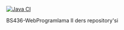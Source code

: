 [![Java CI](https://github.com/omursahin/BS436_WebProgramlama/actions/workflows/build.yml/badge.svg)](https://github.com/omursahin/BS436_WebProgramlama/actions/workflows/build.yml)

BS436-WebProgramlama II ders repository'si
